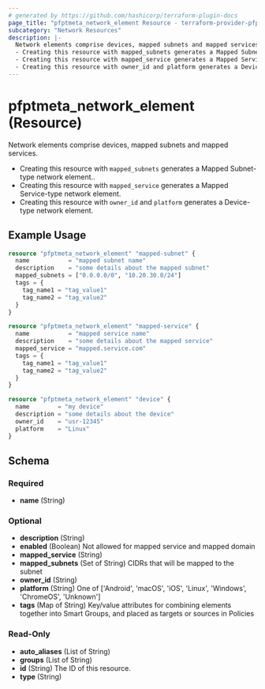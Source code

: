 ```yaml
---
# generated by https://github.com/hashicorp/terraform-plugin-docs
page_title: "pfptmeta_network_element Resource - terraform-provider-pfptmeta"
subcategory: "Network Resources"
description: |-
  Network elements comprise devices, mapped subnets and mapped services.
  - Creating this resource with mapped_subnets generates a Mapped Subnet-type network element..
  - Creating this resource with mapped_service generates a Mapped Service-type network element.
  - Creating this resource with owner_id and platform generates a Device-type network element.
---
```


# pfptmeta_network_element (Resource)

Network elements comprise devices, mapped subnets and mapped services. 
- Creating this resource with `mapped_subnets` generates a Mapped Subnet-type network element..
- Creating this resource with `mapped_service` generates a Mapped Service-type network element.
- Creating this resource with `owner_id` and `platform` generates a Device-type network element.

## Example Usage

```terraform
resource "pfptmeta_network_element" "mapped-subnet" {
  name           = "mapped subnet name"
  description    = "some details about the mapped subnet"
  mapped_subnets = ["0.0.0.0/0", "10.20.30.0/24"]
  tags = {
    tag_name1 = "tag_value1"
    tag_name2 = "tag_value2"
  }
}

resource "pfptmeta_network_element" "mapped-service" {
  name           = "mapped service name"
  description    = "some details about the mapped service"
  mapped_service = "mapped.service.com"
  tags = {
    tag_name1 = "tag_value1"
    tag_name2 = "tag_value2"
  }
}

resource "pfptmeta_network_element" "device" {
  name        = "my device"
  description = "some details about the device"
  owner_id    = "usr-12345"
  platform    = "Linux"
}
```

<!-- schema generated by tfplugindocs -->
## Schema

### Required

- **name** (String)

### Optional

- **description** (String)
- **enabled** (Boolean) Not allowed for mapped service and mapped domain
- **mapped_service** (String)
- **mapped_subnets** (Set of String) CIDRs that will be mapped to the subnet
- **owner_id** (String)
- **platform** (String) One of ['Android', 'macOS', 'iOS', 'Linux', 'Windows', 'ChromeOS', 'Unknown']
- **tags** (Map of String) Key/value attributes for combining elements together into Smart Groups, and placed as targets or sources in Policies

### Read-Only

- **auto_aliases** (List of String)
- **groups** (List of String)
- **id** (String) The ID of this resource.
- **type** (String)
